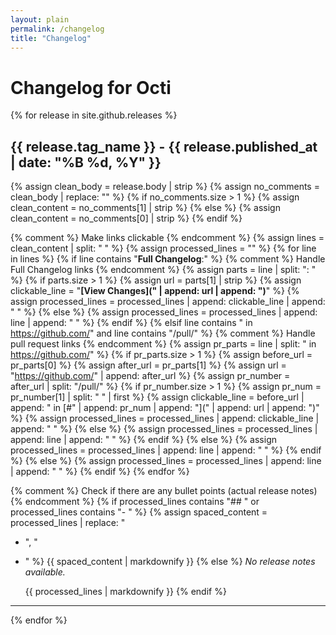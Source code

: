 ```yaml
---
layout: plain
permalink: /changelog
title: "Changelog"
---
```


# Changelog for Octi

{% for release in site.github.releases %}

## {{ release.tag_name }} - {{ release.published_at | date: "%B %d, %Y" }}

{% assign clean_body = release.body | strip %}
{% assign no_comments = clean_body | replace: "<!-- Release notes generated using configuration in .github/release.yml", "" %}
{% assign no_comments = no_comments | split: "-->" %}
{% if no_comments.size > 1 %}
{% assign clean_content = no_comments[1] | strip %}
{% else %}
{% assign clean_content = no_comments[0] | strip %}
{% endif %}

{% comment %} Make links clickable {% endcomment %}
{% assign lines = clean_content | split: "
" %}
{% assign processed_lines = "" %}
{% for line in lines %}
{% if line contains "**Full Changelog**:" %}
{% comment %} Handle Full Changelog links {% endcomment %}
{% assign parts = line | split: ": " %}
{% if parts.size > 1 %}
{% assign url = parts[1] | strip %}
{% assign clickable_line = "**[View Changes](" | append: url | append: ")**" %}
{% assign processed_lines = processed_lines | append: clickable_line | append: "
" %}
{% else %}
{% assign processed_lines = processed_lines | append: line | append: "
" %}
{% endif %}
{% elsif line contains " in https://github.com/" and line contains "/pull/" %}
{% comment %} Handle pull request links {% endcomment %}
{% assign pr_parts = line | split: " in https://github.com/" %}
{% if pr_parts.size > 1 %}
{% assign before_url = pr_parts[0] %}
{% assign after_url = pr_parts[1] %}
{% assign url = "https://github.com/" | append: after_url %}
{% assign pr_number = after_url | split: "/pull/" %}
{% if pr_number.size > 1 %}
{% assign pr_num = pr_number[1] | split: " " | first %}
{% assign clickable_line = before_url | append: " in [#" | append: pr_num | append: "](" | append: url | append: ")" %}
{% assign processed_lines = processed_lines | append: clickable_line | append: "
" %}
{% else %}
{% assign processed_lines = processed_lines | append: line | append: "
" %}
{% endif %}
{% else %}
{% assign processed_lines = processed_lines | append: line | append: "
" %}
{% endif %}
{% else %}
{% assign processed_lines = processed_lines | append: line | append: "
" %}
{% endif %}
{% endfor %}

{% comment %} Check if there are any bullet points (actual release notes) {% endcomment %}
{% if processed_lines contains "## " or processed_lines contains "- " %}
{% assign spaced_content = processed_lines | replace: "

- ", "

- " %}
  {{ spaced_content | markdownify }}
  {% else %}
  *No release notes available.*

  {{ processed_lines | markdownify }}
  {% endif %}

---
{% endfor %}